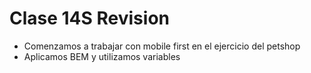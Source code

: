 # Clase 14S Revision
- Comenzamos a trabajar con mobile first en el ejercicio del petshop
- Aplicamos BEM y utilizamos variables